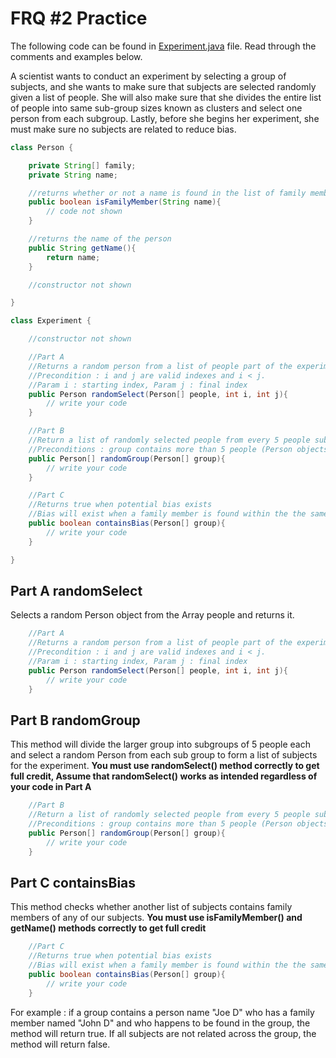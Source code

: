 
# FRQ #2 Practice

The following code can be found in [Experiment.java](./Experiment.java) file. Read through the comments and examples below.

A scientist wants to conduct an experiment by selecting a group of subjects, and she wants to make sure that subjects are selected randomly given a list of people. She will also make sure that she divides the entire list of people into same sub-group sizes known as clusters and select one person from each subgroup. Lastly, before she begins her experiment, she must make sure no subjects are related to reduce bias.

```java
class Person {

    private String[] family;
    private String name;

    //returns whether or not a name is found in the list of family members
    public boolean isFamilyMember(String name){
        // code not shown
    }

    //returns the name of the person
    public String getName(){
        return name;
    }

    //constructor not shown

}

class Experiment {

    //constructor not shown

    //Part A
    //Returns a random person from a list of people part of the experiment
    //Precondition : i and j are valid indexes and i < j.
    //Param i : starting index, Param j : final index
    public Person randomSelect(Person[] people, int i, int j){
        // write your code
    }

    //Part B
    //Return a list of randomly selected people from every 5 people sub group from a larger group
    //Preconditions : group contains more than 5 people (Person objects) and group size is a multiple of 5
    public Person[] randomGroup(Person[] group){
        // write your code
    }

    //Part C
    //Returns true when potential bias exists
    //Bias will exist when a family member is found within the the same experiment as any of the subjects
    public boolean containsBias(Person[] group){
        // write your code
    }

}
```

## Part A randomSelect

Selects a random Person object from the Array people and returns it.

```java
    //Part A
    //Returns a random person from a list of people part of the experiment
    //Precondition : i and j are valid indexes and i < j.
    //Param i : starting index, Param j : final index
    public Person randomSelect(Person[] people, int i, int j){
        // write your code
    }
```

## Part B randomGroup

This method will divide the larger group into subgroups of 5 people each and select a random Person from each sub group to form a list of subjects for the experiment.
**You must use randomSelect() method correctly to get full credit, Assume that randomSelect() works as intended regardless of your code in Part A**

```java
    //Part B
    //Return a list of randomly selected people from every 5 people sub group from a larger group
    //Preconditions : group contains more than 5 people (Person objects) and group size is a multiple of 5
    public Person[] randomGroup(Person[] group){
        // write your code
    }
```

## Part C containsBias

This method checks whether another list of subjects contains family members of any of our subjects.
**You must use isFamilyMember() and getName() methods correctly to get full credit**

```java
    //Part C
    //Returns true when potential bias exists
    //Bias will exist when a family member is found within the the same experiment as any of the subjects
    public boolean containsBias(Person[] group){
        // write your code
    }
```

For example : if a group contains a person name "Joe D" who has a family member named "John D" and who happens to be found in the group, the method will return true. If all subjects are not related across the group, the method will return false.
